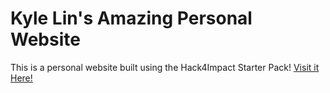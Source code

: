 # Kyle Lin's Amazing Personal Website
This is a personal website built using the Hack4Impact Starter Pack!
[Visit it Here!](https://kylelin.github.io)